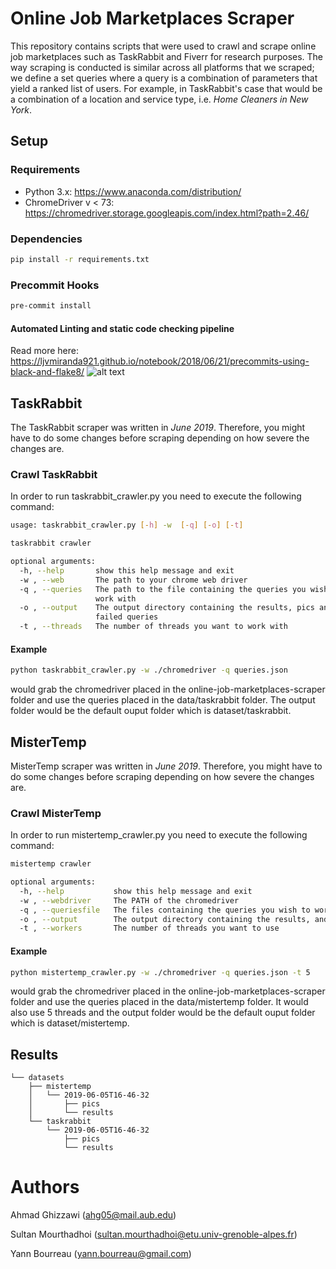 # Online Job Marketplaces Scraper
This repository contains scripts that were used to crawl and scrape online job marketplaces such as TaskRabbit and Fiverr 
for research purposes. The way scraping is conducted is similar across all platforms that we scraped; we define a set 
queries where a query is a combination of parameters that yield a ranked list of users. For example, in TaskRabbit's 
case that would be a combination of a location and service type, i.e. _Home Cleaners in New York_.

## Setup
### Requirements
- Python 3.x: https://www.anaconda.com/distribution/ 
- ChromeDriver v < 73: https://chromedriver.storage.googleapis.com/index.html?path=2.46/

### Dependencies
```bash
pip install -r requirements.txt
```

### Precommit Hooks
```bash
pre-commit install
```

#### Automated Linting and static code checking pipeline
Read more here: https://ljvmiranda921.github.io/notebook/2018/06/21/precommits-using-black-and-flake8/
![alt text](https://ljvmiranda921.github.io/assets/png/tuts/precommit_pipeline.png)

## TaskRabbit
The TaskRabbit scraper was written in *June 2019*. Therefore, you might have to do some changes before scraping
depending on how severe the changes are. 

### Crawl TaskRabbit
In order to run taskrabbit_crawler.py you need to execute the following command:

```bash
usage: taskrabbit_crawler.py [-h] -w  [-q] [-o] [-t]

taskrabbit crawler

optional arguments:
  -h, --help       show this help message and exit
  -w , --web       The path to your chrome web driver
  -q , --queries   The path to the file containing the queries you wish to
                   work with
  -o , --output    The output directory containing the results, pics and the
                   failed queries
  -t , --threads   The number of threads you want to work with
```

#### Example

```bash
python taskrabbit_crawler.py -w ./chromedriver -q queries.json 
```

would grab the chromedriver placed in the online-job-marketplaces-scraper folder and use the queries placed in the 
data/taskrabbit folder. The output folder would be the default ouput folder which is 
dataset/taskrabbit.

## MisterTemp
MisterTemp scraper was written in *June 2019*. Therefore, you might have to do some changes before scraping
depending on how severe the changes are. 

### Crawl MisterTemp
In order to run mistertemp_crawler.py you need to execute the following command:

```bash
mistertemp crawler

optional arguments:
  -h, --help           show this help message and exit
  -w , --webdriver     The PATH of the chromedriver
  -q , --queriesfile   The files containing the queries you wish to work with
  -o , --output        The output directory containing the results, and pics 
  -t , --workers       The number of threads you want to use

```
#### Example
```bash
python mistertemp_crawler.py -w ./chromedriver -q queries.json -t 5
```

would grab the chromedriver placed in the online-job-marketplaces-scraper folder and use the queries placed in the 
data/mistertemp folder. It would also use 5 threads and the output folder would be the default ouput folder which is 
dataset/mistertemp.

## Results 
```
└── datasets
    ├── mistertemp
    │   └── 2019-06-05T16-46-32
    │       ├── pics
    │       └── results
    └── taskrabbit
        └── 2019-06-05T16-46-32
            ├── pics
            └── results    
```
# Authors
Ahmad Ghizzawi (ahg05@mail.aub.edu)

Sultan Mourthadhoi (sultan.mourthadhoi@etu.univ-grenoble-alpes.fr)

Yann Bourreau (yann.bourreau@gmail.com)